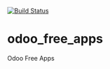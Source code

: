 [![Build Status](https://travis-ci.org/thefuturelens/odoo_free_apps.svg?branch=11.0)](https://travis-ci.org/thefuturelens/odoo_free_apps)

# odoo_free_apps
Odoo Free Apps

